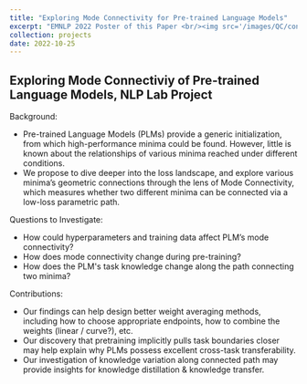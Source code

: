 ```yaml
---
title: "Exploring Mode Connectivity for Pre-trained Language Models"
excerpt: "EMNLP 2022 Poster of this Paper <br/><img src='/images/QC/connectivity_poster.png'>"
collection: projects
date: 2022-10-25
---
```


## Exploring Mode Connectiviy of Pre-trained Language Models, NLP Lab Project
Background:

* Pre-trained Language Models (PLMs) provide a generic initialization, from which high-performance minima could be found. However, little is known about the relationships of various minima reached under different conditions.
* We propose to dive deeper into the loss landscape, and explore various minima’s geometric connections through the lens of Mode Connectivity, which measures whether two different minima can be connected via a low-loss parametric path.

Questions to Investigate: 
* How could hyperparameters and training data affect PLM’s mode connectivity?
* How does mode connectivity change during pre-training?
* How does the PLM's task knowledge change along the path connecting two minima?

Contributions:

* Our findings can help design better weight averaging methods, including how to choose appropriate endpoints, how to combine the weights (linear / curve?), etc.
* Our discovery that pretraining implicitly pulls task boundaries closer may help explain why PLMs possess excellent cross-task transferability.
* Our investigation of knowledge variation along connected path may provide insights for knowledge distillation & knowledge transfer.